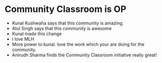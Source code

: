 # Community Classroom is OP

- Kunal Kushwaha says that this community is amazing.
- Atul Singh says that this community is awesome
- Kunal made this change
- I love MLH
- More power to kunal. love the work which your are doing for the community.
- Anirudh Sharma finds the Community Classroom initiative really great!
